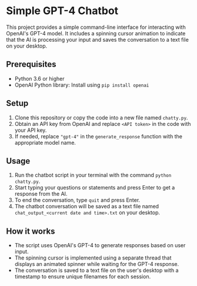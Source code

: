 # Simple GPT-4 Chatbot

This project provides a simple command-line interface for interacting with OpenAI's GPT-4 model. It includes a spinning cursor animation to indicate that the AI is processing your input and saves the conversation to a text file on your desktop.

## Prerequisites

- Python 3.6 or higher
- OpenAI Python library: Install using `pip install openai`

## Setup

1. Clone this repository or copy the code into a new file named `chatty.py`.
2. Obtain an API key from OpenAI and replace `<API token>` in the code with your API key.
3. If needed, replace `"gpt-4"` in the `generate_response` function with the appropriate model name.

## Usage

1. Run the chatbot script in your terminal with the command `python chatty.py`.
2. Start typing your questions or statements and press Enter to get a response from the AI.
3. To end the conversation, type `quit` and press Enter.
4. The chatbot conversation will be saved as a text file named `chat_output_<current date and time>.txt` on your desktop.

## How it works

- The script uses OpenAI's GPT-4 to generate responses based on user input.
- The spinning cursor is implemented using a separate thread that displays an animated spinner while waiting for the GPT-4 response.
- The conversation is saved to a text file on the user's desktop with a timestamp to ensure unique filenames for each session.
